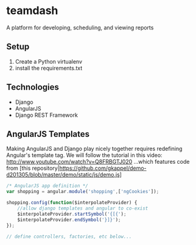 teamdash
========

A platform for developing, scheduling, and viewing reports


Setup 
----------------------------
1. Create a Python virtualenv
2. install the requirements.txt


Technologies
------------
* Django
* AngularJS
* Django REST Framework


AngularJS Templates
-------------------
Making AngularJS and Django play nicely together requires redefining Angular's template tag. We will follow the tutorial in this video:
http://www.youtube.com/watch?v=Q8FRBGTJ020
...which features code from [this repository|https://github.com/gkappel/demo-d201305/blob/master/demo/static/js/demo.js]

```javascript
/* AngularJS app definition */
var shopping = angular.module('shopping',['ngCookies']);

shopping.config(function($interpolateProvider) {
    //allow django templates and angular to co-exist
    $interpolateProvider.startSymbol('{[{');
    $interpolateProvider.endSymbol('}]}');
});

// define controllers, factories, etc below...
```
